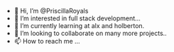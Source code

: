 - 👋 Hi, I’m @PriscillaRoyals
- 👀 I’m interested in full stack development...
- 🌱 I’m currently learning at alx and holberton.
- 💞️ I’m looking to collaborate on many more projects..
- 📫 How to reach me ...

<!---
PriscillaRoyals/PriscillaRoyals is a ✨ special ✨ repository because its `README.md` (this file) appears on your GitHub profile.
You can click the Preview link to take a look at your changes.
--->
